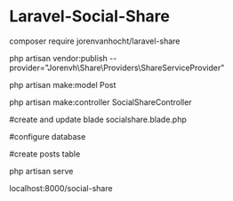 # Laravel-Social-Share
 
composer require jorenvanhocht/laravel-share

php artisan vendor:publish --provider="Jorenvh\Share\Providers\ShareServiceProvider"

php artisan make:model Post

php artisan make:controller SocialShareController

#create and update blade socialshare.blade.php

#configure database

#create posts table

php artisan serve

localhost:8000/social-share
